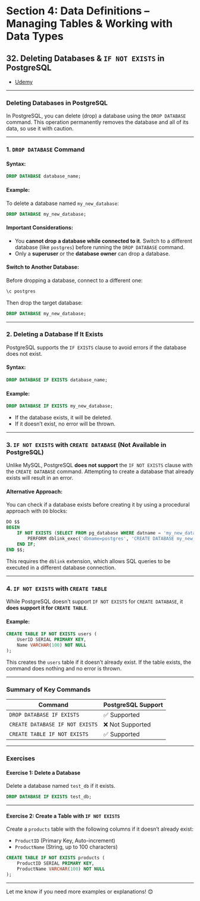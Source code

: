 # **Section 4: Data Definitions – Managing Tables & Working with Data Types**

## **32. Deleting Databases & `IF NOT EXISTS` in PostgreSQL**

- [Udemy](https://www.udemy.com/course/sql-the-complete-developers-guide-mysql-postgresql/learn/lecture/28701280#overview)

---

### **Deleting Databases in PostgreSQL**

In PostgreSQL, you can delete (drop) a database using the `DROP DATABASE` command. This operation permanently removes the database and all of its data, so use it with caution.

---

### **1. `DROP DATABASE` Command**

#### **Syntax**:

```sql
DROP DATABASE database_name;
```

#### **Example**:

To delete a database named `my_new_database`:

```sql
DROP DATABASE my_new_database;
```

#### **Important Considerations**:

- You **cannot drop a database while connected to it**. Switch to a different database (like `postgres`) before running the `DROP DATABASE` command.
- Only a **superuser** or the **database owner** can drop a database.

#### **Switch to Another Database**:

Before dropping a database, connect to a different one:

```sql
\c postgres
```

Then drop the target database:

```sql
DROP DATABASE my_new_database;
```

---

### **2. Deleting a Database If It Exists**

PostgreSQL supports the `IF EXISTS` clause to avoid errors if the database does not exist.

#### **Syntax**:

```sql
DROP DATABASE IF EXISTS database_name;
```

#### **Example**:

```sql
DROP DATABASE IF EXISTS my_new_database;
```

- If the database exists, it will be deleted.
- If it doesn’t exist, no error will be thrown.

---

### **3. `IF NOT EXISTS` with `CREATE DATABASE` (Not Available in PostgreSQL)**

Unlike MySQL, PostgreSQL **does not support** the `IF NOT EXISTS` clause with the `CREATE DATABASE` command. Attempting to create a database that already exists will result in an error.

#### **Alternative Approach**:

You can check if a database exists before creating it by using a procedural approach with `DO` blocks:

```sql
DO $$
BEGIN
    IF NOT EXISTS (SELECT FROM pg_database WHERE datname = 'my_new_database') THEN
        PERFORM dblink_exec('dbname=postgres', 'CREATE DATABASE my_new_database');
    END IF;
END $$;
```

This requires the `dblink` extension, which allows SQL queries to be executed in a different database connection.

---

### **4. `IF NOT EXISTS` with `CREATE TABLE`**

While PostgreSQL doesn't support `IF NOT EXISTS` for `CREATE DATABASE`, it **does support it for `CREATE TABLE`**.

#### **Example**:

```sql
CREATE TABLE IF NOT EXISTS users (
    UserID SERIAL PRIMARY KEY,
    Name VARCHAR(100) NOT NULL
);
```

This creates the `users` table if it doesn’t already exist. If the table exists, the command does nothing and no error is thrown.

---

### **Summary of Key Commands**

| **Command**                     | **PostgreSQL Support** |
| ------------------------------- | ---------------------- |
| `DROP DATABASE IF EXISTS`       | ✅ Supported           |
| `CREATE DATABASE IF NOT EXISTS` | ❌ Not Supported       |
| `CREATE TABLE IF NOT EXISTS`    | ✅ Supported           |

---

### **Exercises**

#### **Exercise 1: Delete a Database**

Delete a database named `test_db` if it exists.

```sql
DROP DATABASE IF EXISTS test_db;
```

---

#### **Exercise 2: Create a Table with `IF NOT EXISTS`**

Create a `products` table with the following columns if it doesn’t already exist:

- `ProductID` (Primary Key, Auto-increment)
- `ProductName` (String, up to 100 characters)

```sql
CREATE TABLE IF NOT EXISTS products (
    ProductID SERIAL PRIMARY KEY,
    ProductName VARCHAR(100) NOT NULL
);
```

---

Let me know if you need more examples or explanations! 😊
